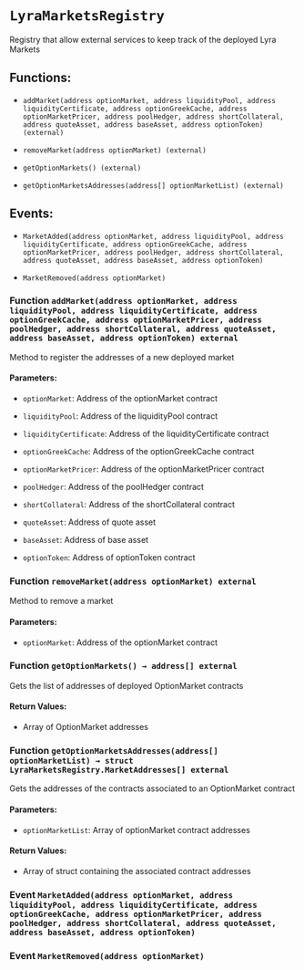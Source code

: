 # `LyraMarketsRegistry`

Registry that allow external services to keep track of the deployed Lyra Markets

## Functions:

- `addMarket(address optionMarket, address liquidityPool, address liquidityCertificate, address optionGreekCache, address optionMarketPricer, address poolHedger, address shortCollateral, address quoteAsset, address baseAsset, address optionToken) (external)`

- `removeMarket(address optionMarket) (external)`

- `getOptionMarkets() (external)`

- `getOptionMarketsAddresses(address[] optionMarketList) (external)`

## Events:

- `MarketAdded(address optionMarket, address liquidityPool, address liquidityCertificate, address optionGreekCache, address optionMarketPricer, address poolHedger, address shortCollateral, address quoteAsset, address baseAsset, address optionToken)`

- `MarketRemoved(address optionMarket)`

### Function `addMarket(address optionMarket, address liquidityPool, address liquidityCertificate, address optionGreekCache, address optionMarketPricer, address poolHedger, address shortCollateral, address quoteAsset, address baseAsset, address optionToken) external`

Method to register the addresses of a new deployed market

#### Parameters:

- `optionMarket`: Address of the optionMarket contract

- `liquidityPool`: Address of the liquidityPool contract

- `liquidityCertificate`: Address of the liquidityCertificate contract

- `optionGreekCache`: Address of the optionGreekCache contract

- `optionMarketPricer`: Address of the optionMarketPricer contract

- `poolHedger`: Address of the poolHedger contract

- `shortCollateral`: Address of the shortCollateral contract

- `quoteAsset`: Address of quote asset

- `baseAsset`: Address of base asset

- `optionToken`: Address of optionToken contract

### Function `removeMarket(address optionMarket) external`

Method to remove a market

#### Parameters:

- `optionMarket`: Address of the optionMarket contract

### Function `getOptionMarkets() → address[] external`

Gets the list of addresses of deployed OptionMarket contracts

#### Return Values:

- Array of OptionMarket addresses

### Function `getOptionMarketsAddresses(address[] optionMarketList) → struct LyraMarketsRegistry.MarketAddresses[] external`

Gets the addresses of the contracts associated to an OptionMarket contract

#### Parameters:

- `optionMarketList`: Array of optionMarket contract addresses

#### Return Values:

- Array of struct containing the associated contract addresses

### Event `MarketAdded(address optionMarket, address liquidityPool, address liquidityCertificate, address optionGreekCache, address optionMarketPricer, address poolHedger, address shortCollateral, address quoteAsset, address baseAsset, address optionToken)`

### Event `MarketRemoved(address optionMarket)`
